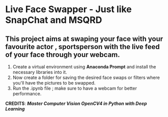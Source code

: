 # Live Face Swapper - Just like SnapChat and MSQRD

## This project aims at swaping your face with your favourite actor , sportsperson with the live feed of your face through your webcam.

1. Create a virtual environment using **Anaconda Prompt** and install the necessary libraries into it.
2. Now create a folder for saving the desired face swaps or filters where you'll have the pictures to be swapped.
3. Run the .ipynb file ; make sure to have a webcam for better performance.

**CREDITS**: ***Master Computer Vision OpenCV4 in Python with Deep Learning***
